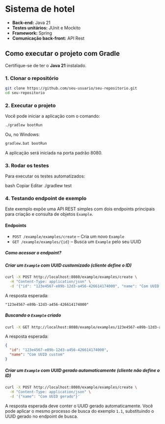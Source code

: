 
# Sistema de hotel
- **Back-end:** Java 21  
- **Testes unitários:** JUnit e Mockito  
- **Framework:** Spring  
- **Comunicação back-front:** API Rest  

## Como executar o projeto com Gradle

Certifique-se de ter o **Java 21** instalado.

### 1. Clonar o repositório
```bash
git clone https://github.com/seu-usuario/seu-repositorio.git
cd seu-repositorio
```

### 2. Executar o projeto
Você pode iniciar a aplicação com o comando:

```bash
./gradlew bootRun
```
Ou, no Windows:
```bash
gradlew.bat bootRun
```
A aplicação será iniciada na porta padrão 8080.

### 3. Rodar os testes
Para executar os testes automatizados:

bash
Copiar
Editar
./gradlew test

### 4. Testando endpoint de exemplo
Este exemplo expõe uma API REST simples com dois endpoints principais para criação e consulta de objetos `Example`.

#### Endpoints
- `POST /example/examples/create` – Cria um novo `Example`
- `GET /example/examples/{id}` – Busca um `Example` pelo seu UUID

##### Como acessar o endpoint?
#####  Criar um `Example` com UUID customizado (cliente define o ID)

```bash
curl -X POST http://localhost:8080/example/examples/create \
  -H "Content-Type: application/json" \
  -d '{"id": "123e4567-e89b-12d3-a456-426614174000", "name": "Com UUID custom"}'
```
A resposta esperada:
```text
"123e4567-e89b-12d3-a456-426614174000"
```

##### Buscando o `Example` criado
```bash
curl -X GET http://localhost:8080/example/examples/123e4567-e89b-12d3-a456-426614174000
```
A resposta esperada:
```json
{
  "id": "123e4567-e89b-12d3-a456-426614174000",
  "name": "Com UUID custom"
}
```

##### Criar um `Example` com UUID gerado automaticamente (cliente não define o ID)

```bash
curl -X POST http://localhost:8080/example/examples/create \
  -H "Content-Type: application/json" \
  -d '{"name": "Com UUID gerado"}'
```

A resposta esperada deve conter o UUID gerado automaticamente. Você pode aplicar o mesmo processo de busca do exemplo `1.1`, substituindo o UUID gerado no endpoint de busca.
